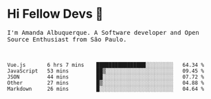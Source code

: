 # Hi Fellow Devs :wave:
   
<p>
  <samp>
    I'm Amanda Albuquerque. A Software developer and Open Source Enthusiast from São Paulo.
  </samp>

  
<!--   [![Twitter Follow](https://img.shields.io/twitter/follow/alalbux?style=social)](https://www.twitter.com/alalbux)
  [![Linkedin Badge](https://img.shields.io/badge/-alalbux-blue?style=flat-square&logo=Linkedin&logoColor=white&link=https://www.linkedin.com/in/alalbux/)](https://www.linkedin.com/in/alalbux/)
  [![Medium Badge](https://img.shields.io/badge/-alalbux-black?style=flat-square&logo=Medium&logoColor=white&link=https://medium.com/@alalbux)](https://medium.com/@alalbux) -->
</p>

  <br/>
  

<!--START_SECTION:waka-->
```text
Vue.js       6 hrs 7 mins    ████████████████░░░░░░░░░   64.34 % 
JavaScript   53 mins         ██▒░░░░░░░░░░░░░░░░░░░░░░   09.45 % 
JSON         44 mins         ██░░░░░░░░░░░░░░░░░░░░░░░   07.72 % 
Other        27 mins         █▒░░░░░░░░░░░░░░░░░░░░░░░   04.88 % 
Markdown     26 mins         █░░░░░░░░░░░░░░░░░░░░░░░░   04.64 % 
```
<!--END_SECTION:waka-->

